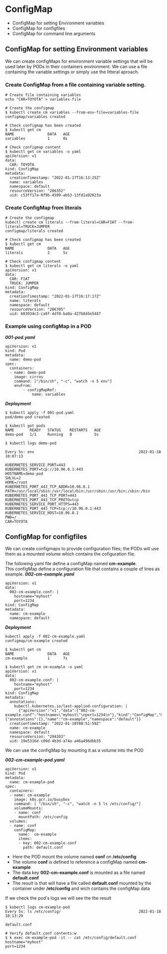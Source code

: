 # ConfigMap
* ConfigMap for setting Environment variables
* ConfigMap for configfiles
* ConfigMap for command line arguments

## ConfigMap for setting Environment variables
We can create configMaps for environment variable settings that will be used later by PODs 
in their containers environment. We can use a file containing the variable settings or
simply use the litteral aproach.

### Create ConfigMap from a file containing variable setting.

```
# Create file containing variables
echo "CAR=TOYOTA" > variables-file

# Create the configmap
$ kubectl create cm variables --from-env-file=variables-file
configmap/variables created

# Check configmap has been created
$ kubectl get cm
NAME               DATA   AGE
variables          1      8s

# Check configmap content
$ kubectl get cm variables -o yaml
apiVersion: v1
data:
  CAR: TOYOTA
kind: ConfigMap
metadata:
  creationTimestamp: "2022-01-17T16:13:25Z"
  name: variables
  namespace: default
  resourceVersion: "286352"
  uid: c53ff17a-0f9b-4599-ab53-13fd1a92623a

```

### Create ConfigMap from literals

```
# Create the configmap
kubectl create cm literals --from-literal=CAR=FIAT --from-literal=TRUCK=JUMPER
configmap/literals created

# Check configmap has been created
$ kubectl get cm
NAME               DATA   AGE
literals           2      5s

# Check configmap content
$ kubectl get cm literals -o yaml
apiVersion: v1
data:
  CAR: FIAT
  TRUCK: JUMPER
kind: ConfigMap
metadata:
  creationTimestamp: "2022-01-17T16:17:17Z"
  name: literals
  namespace: default
  resourceVersion: "286705"
  uid: 603934c3-ca9f-4df0-ba0a-427b845e5487
```

### Example using configMap in a POD
***001-pod.yaml***
```
apiVersion: v1
kind: Pod
metadata:
  name: demo-pod
spec:
  containers:
  - name: demo-pod
    image: cirros
    command: ["/bin/sh", "-c", "watch -n 5 env"]
    envFrom:
        - configMapRef:
            name: variables
```
***Deployment***
```
$ kubectl apply -f 001-pod.yaml
pod/demo-pod created

$ kubectl get pods
NAME       READY   STATUS    RESTARTS   AGE
demo-pod   1/1     Running   0          5s

$ kubectl logs demo-pod

Every 5s: env                                               2022-01-18 10:07:13

KUBERNETES_SERVICE_PORT=443
KUBERNETES_PORT=tcp://10.96.0.1:443
HOSTNAME=demo-pod
SHLVL=2
HOME=/root
KUBERNETES_PORT_443_TCP_ADDR=10.96.0.1
PATH=/usr/local/sbin:/usr/local/bin:/usr/sbin:/usr/bin:/sbin:/bin
KUBERNETES_PORT_443_TCP_PORT=443
KUBERNETES_PORT_443_TCP_PROTO=tcp
KUBERNETES_SERVICE_PORT_HTTPS=443
KUBERNETES_PORT_443_TCP=tcp://10.96.0.1:443
KUBERNETES_SERVICE_HOST=10.96.0.1
PWD=/
CAR=TOYOTA
```

## ConfigMap for configfiles
We can create configmaps to provide configuration files; the PODs will use them as a mounted volume which contains the cofiguration file.  

The following yaml file define a configMap named **cm-example**.  
This configMap define a configuration file that contains a couple of lines as example.
***002-cm-example.yaml***
```
apiVersion: v1
data:
  002-cm-example.conf: |
    hostname="myhost"
    port=1234
kind: ConfigMap
metadata:
  name: cm-example
  namespace: default
```
***Deployment***
```
kubectl apply -f 002-cm-example.yaml
configmap/cm-example created

$ kubectl get cm
NAME               DATA   AGE
cm-example         1      7s

$ kubectl get cm cm-example -o yaml
apiVersion: v1
data:
  002-cm-example.conf: |
    hostname="myhost"
    port=1234
kind: ConfigMap
metadata:
  annotations:
    kubectl.kubernetes.io/last-applied-configuration: |
      {"apiVersion":"v1","data":{"002-cm-example.conf":"hostname=\"myhost\"\nport=1234\n"},"kind":"ConfigMap","metadata":{"annotations":{},"name":"cm-example","namespace":"default"}}
  creationTimestamp: "2022-01-18T08:51:59Z"
  name: cm-example
  namespace: default
  resourceVersion: "294203"
  uid: 19e5316d-c09d-4b3d-a74a-a46a496dbb35

```
We can use the configMap by mounting it as a volume into the POD

***002-cm-example-pod.yaml***
```
apiVersion: v1
kind: Pod
metadata:
  name: cm-example-pod
spec:
  containers:
  - name: cm-example
    image: k8s.gcr.io/busybox
    command: [ "/bin/sh", "-c", "watch -n 5 ls /etc/config/"]
    volumeMounts:
    - name: conf
      mountPath: /etc/config
  volumes:
  - name: conf
    configMap:
      name:  cm-example
      items:
      - key: 002-cm-example.conf
        path: default.conf
```
 
* Here the POD mount the volume named **conf** on **/etc/config**
* The volume **conf** is defined to reference a configMap named **cm-example**
* The data key **002-cm-example.conf** is mounted as a file named **default.conf**
* The result is that will have a file called **default.conf** mounted by the container under **/etc/config** and wich contains the configMap data

If we check the pod's logs we will see the the result 
```
$ kubectl logs cm-example-pod
Every 5s: ls /etc/config/                                   2022-01-18 10:13:29

default.conf

# Verify default.conf contents:w
$ k exec cm-example-pod -it -- cat /etc/config/default.conf
hostname="myhost"
port=1234
```

